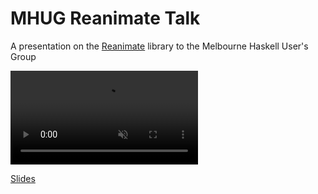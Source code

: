 # MHUG Reanimate Talk

A presentation on the [Reanimate](https://reanimate.github.io) library to the
Melbourne Haskell User's Group

<video muted="" autoplay="" loop="">
	<source src="https://reanimate.github.io/media/povray.mp4">
</video>

[Slides](https://docs.google.com/presentation/d/1klwyq_RdiClTA8sbpQLOeVBXnsuWbkJM2HgxplvtCZ8/edit?usp=sharing)
